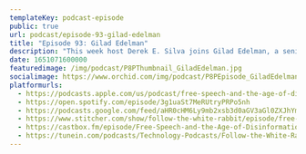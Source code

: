 ```yaml
---
templateKey: podcast-episode
public: true
url: podcast/episode-93-gilad-edelman
title: "Episode 93: Gilad Edelman"
description: "This week host Derek E. Silva joins Gilad Edelman, a senior writer for WIRED, covering the intersection of tech, politics, and law. Before that, he was executive editor of the Washington Monthly. We take a deep dive into the truth about Section 230, the battle against misinformation, social media censorship, and the future of DAOs."
date: 1651071600000
featuredimage: /img/podcast/P8PThumbnail_GiladEdelman.jpg
socialimage: https://www.orchid.com/img/podcast/P8PEpisode_GiladEdelman.jpg
platformurls:
  - https://podcasts.apple.com/us/podcast/free-speech-and-the-age-of-disinformation/id1516705670?i=1000558879261
  - https://open.spotify.com/episode/3g1uaSt7MeRUtryPRPo5nh
  - https://podcasts.google.com/feed/aHR0cHM6Ly9mb2xsb3d0aGV3aGl0ZXJhYmJpdC5saWJzeW4uY29tL3Jzcw/episode/M2I3MmE3ZWQtNmQzMC00YmU2LTgxOGItZDZiOTYxZDQ5OGFm
  - https://www.stitcher.com/show/follow-the-white-rabbit/episode/free-speech-and-the-age-of-disinformation-with-wireds-gilad-edelman-202719800
  - https://castbox.fm/episode/Free-Speech-and-the-Age-of-Disinformation-with-Wired's-Gilad-Edelman-id2954358-id489855704?country=us
  - https://tunein.com/podcasts/Technology-Podcasts/Follow-the-White-Rabbit-p1330281/?topicId=171666099
---
```

